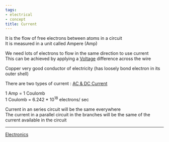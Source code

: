 ```yaml
---
tags:
- electrical
- concept
title: Current
---
```


It is the flow of free electrons between atoms in a circuit  
It is measured in a unit called Ampere (Amp)

We need lots of electrons to flow in the same direction to use current  
This can be achieved by applying a [Voltage](voltage.md) difference across the wire

Copper very good conductor of electricity (has loosely bond electron in its outer shell)

There are two types of current : [AC & DC Current](ac-and-dc-current.md)

1 Amp = 1 Coulomb  
1 Coulomb = 6.242 * $10^{18}$ electrons/ sec

Current in an series circuit will be the same everywhere  
The current in a parallel circuit in the branches will be the same of the current available in the circuit

---

[Electronics](electronics.md)